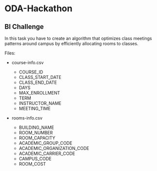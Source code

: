 # ODA-Hackathon

## BI Challenge
In this task you have to create an algorithm that optimizes class meetings patterns around campus by efficiently allocating rooms to classes.


Files:

- course-info.csv
   
    - COURSE_ID
    - CLASS_START_DATE
    - CLASS_END_DATE
    - DAYS
    - MAX_ENROLLMENT
    - TERM
    - INSTRUCTOR_NAME
    - MEETING_TIME   

- rooms-info.csv
   
    - BUILDING_NAME
    - ROOM_NUMBER
    - ROOM_CAPACITY
    - ACADEMIC_GROUP_CODE
    - ACADEMIC_ORGANIZATION_CODE
    - ACADEMIC_CARRIER_CODE
    - CAMPUS_CODE
    - ROOM_COST
